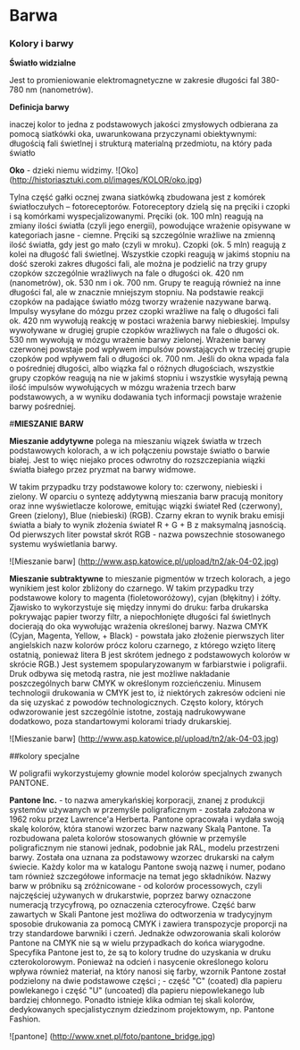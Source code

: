 Barwa
=====

### Kolory i barwy
__Światło widzialne__

Jest to promieniowanie elektromagnetyczne w zakresie długości fal 380-780 nm (nanometrów).

__Definicja barwy__

inaczej kolor to jedna z podstawowych jakości zmysłowych odbierana za pomocą siatkówki oka, uwarunkowana przyczynami obiektywnymi: długością fali świetlnej i strukturą materialną przedmiotu, na który pada światło


__Oko__ - dzieki niemu widzimy. 
![Oko] (http://historiasztuki.com.pl/images/KOLOR/oko.jpg)


Tylna część gałki ocznej zwana siatkówką zbudowana jest z komórek światłoczułych – fotoreceptorów. Fotoreceptory dzielą się na pręciki i czopki i są komórkami wyspecjalizowanymi.
Pręciki (ok. 100 mln) reagują na zmiany ilości światła (czyli jego energii), powodujące wrażenie opisywane w kategoriach jasne - ciemne. Pręciki są szczególnie wrażliwe na zmienną ilość światła, gdy jest go mało (czyli w mroku).
Czopki (ok. 5 mln) reagują z kolei na długość fali świetlnej. Wszystkie czopki reagują w jakimś stopniu na dość szeroki zakres długości fali, ale można je podzielić na trzy grupy czopków szczególnie wrażliwych na fale o długości ok. 420 nm (nanometrów), ok. 530 nm i ok. 700 nm. Grupy te reagują również na inne długości fal, ale w znacznie mniejszym stopniu. Na podstawie reakcji czopków na padające światło mózg tworzy wrażenie nazywane barwą.
Impulsy wysyłane do mózgu przez czopki wrażliwe na falę o długości fali ok. 420 nm wywołują reakcję w postaci wrażenia barwy niebieskiej. Impulsy wywoływane w drugiej grupie czopków wrażliwych na fale o długości ok. 530 nm wywołują w mózgu wrażenie barwy zielonej. Wrażenie barwy czerwonej powstaje pod wpływem impulsów powstających w trzeciej grupie czopków pod wpływem fali o długości ok. 700 nm. Jeśli do okna wpada fala o pośredniej długości, albo wiązka fal o różnych długościach, wszystkie grupy czopków reagują na nie w jakimś stopniu i wszystkie wysyłają pewną ilość impulsów wywołujących w mózgu wrażenia trzech barw podstawowych, a w wyniku dodawania tych informacji powstaje wrażenie barwy pośredniej.

#__MIESZANIE BARW__

__Mieszanie addytywne__ polega na mieszaniu wiązek światła w trzech podstawowych kolorach, a w ich połączeniu powstaje światło o barwie białej. Jest to więc niejako proces odwrotny do rozszczepiania wiązki światła białego przez pryzmat na barwy widmowe. 

W takim przypadku trzy podstawowe kolory to: czerwony, niebieski i zielony. W oparciu o syntezę addytywną mieszania barw pracują monitory oraz inne wyświetlacze kolorowe, emitując wiązki świateł Red (czerwony), Green (zielony), Blue (niebieski) (RGB). Czarny ekran to wynik braku emisji światła a biały to wynik złożenia świateł R + G + B z maksymalną jasnością. Od pierwszych liter powstał skrót RGB - nazwa powszechnie stosowanego systemu wyświetlania barwy. 

![Mieszanie barw] (http://www.asp.katowice.pl/upload/tn2/ak-04-02.jpg)

__Mieszanie subtraktywne__ to mieszanie pigmentów w trzech kolorach, a jego wynikiem jest kolor zbliżony do czarnego. W takim przypadku trzy podstawowe kolory to magenta (fioletoworóżowy), cyjan (błękitny) i żółty. Zjawisko to wykorzystuje się między innymi do druku: farba drukarska pokrywając papier tworzy filtr, a niepochłonięte długości fal świetlnych docierają do oka wywołując wrażenia określonej barwy. Nazwa CMYK (Cyjan, Magenta, Yellow, + Black) - powstała jako złożenie pierwszych liter angielskich nazw kolorów prócz koloru czarnego, z którego wzięto literę ostatnią, ponieważ litera B jest skrótem jednego z podstawowych kolorów w skrócie RGB.) Jest systemem spopularyzowanym w farbiarstwie i poligrafii. Druk odbywa się metodą rastra, nie jest możliwe nakładanie poszczególnych barw CMYK w określonym rozcieńczeniu. Minusem technologii drukowania w CMYK jest to, iż niektórych zakresów odcieni nie da się uzyskać z powodów technologicznych. Często kolory, których odwzorowanie jest szczególnie istotne, zostają nadrukowywane dodatkowo, poza standartowymi kolorami triady drukarskiej. 

![Mieszanie barw] (http://www.asp.katowice.pl/upload/tn2/ak-04-03.jpg)


##kolory specjalne 

W poligrafii wykorzystujemy głownie model kolorów specjalnych zwanych PANTONE.

__Pantone Inc.__ - to nazwa amerykańskiej korporacji, znanej z produkcji systemów używanych w przemyśle poligraficznym - została założona w 1962 roku przez Lawrence'a Herberta. Pantone opracowała i wydała swoją skalę kolorów, która stanowi wzorzec barw nazwany Skalą Pantone. Ta rozbudowana paleta kolorów stosowanych głównie w przemyśle poligraficznym nie stanowi jednak, podobnie jak RAL, modelu przestrzeni barwy. Została ona uznana za podstawowy wzorzec drukarski na całym świecie. Każdy kolor ma w katalogu Pantone swoją nazwę i numer, podano tam również szczegółowe informacje na temat jego składników. Nazwy barw w próbniku są zróżnicowane - od kolorów processowych, czyli najczęściej używanych w drukarstwie, poprzez barwy oznaczone numeracją trzycyfrową, po oznaczenia czterocyfrowe. Część barw zawartych w Skali Pantone jest możliwa do odtworzenia w tradycyjnym sposobie drukowania za pomocą CMYK i zawiera transpozycje proporcji na trzy standardowe barwniki i czerń. Jednakże odwzorowania skali kolorów Pantone na CMYK nie są w wielu przypadkach do końca wiarygodne. Specyfika Pantone jest to, że są to kolory trudne do uzyskania w druku czterokolorowym. Ponieważ na odcień i nasycenie określonego koloru wpływa również materiał, na który nanosi się farby, wzornik Pantone został podzielony na dwie podstawowe części ; - część "C" (coated) dla papieru powlekanego i część "U" (uncoated) dla papieru niepowlekanego lub bardziej chłonnego. Ponadto istnieje klika odmian tej skali kolorów, dedykowanych specjalistycznym dziedzinom projektowym, np. Pantone Fashion.

![pantone] (http://www.xnet.pl/foto/pantone_bridge.jpg)
